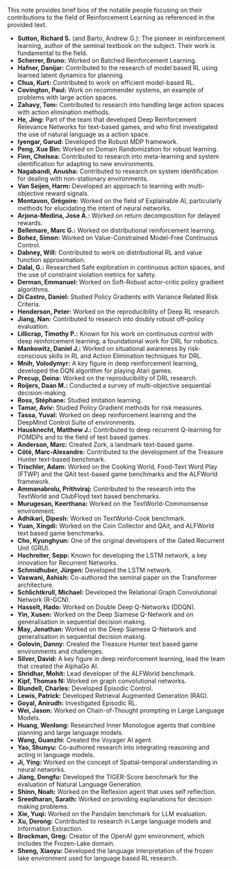 This note provides brief bios of the notable people focusing on their contributions to the field of Reinforcement Learning as referenced in the provided text.

- **Sutton, Richard S.** (and Barto, Andrew G.): The pioneer in reinforcement learning, author of the seminal textbook on the subject. Their work is fundamental to the field.
- **Scherrer, Bruno:** Worked on Batched Reinforcement Learning.
- **Hafner, Danijar:** Contributed to the research of model based RL using learned latent dynamics for planning.
- **Chua, Kurt:** Contributed to work on efficient model-based RL.
- **Covington, Paul:** Work on recommender systems, an example of problems with large action spaces.
- **Zahavy, Tom:** Contributed to research into handling large action spaces with action elimination methods.
- **He, Jing:** Part of the team that developed Deep Reinforcement Relevance Networks for text-based games, and who first investigated the use of natural language as a action space.
- **Iyengar, Garud:** Developed the Robust MDP framework.
- **Peng, Xue Bin:** Worked on Domain Randomization for robust learning.
- **Finn, Chelsea:** Contributed to research into meta-learning and system identification for adapting to new environments.
- **Nagabandi, Anusha:** Contributed to research on system identification for dealing with non-stationary environments.
- **Van Seijen, Harm:** Developed an approach to learning with multi-objective reward signals.
- **Montavon, Grégoire:** Worked on the field of Explainable AI, particularly methods for elucidating the intent of neural networks.
- **Arjona-Medina, Jose A.:** Worked on return decomposition for delayed rewards.
- **Bellemare, Marc G.:** Worked on distributional reinforcement learning.
- **Bohez, Simon:** Worked on Value-Constrained Model-Free Continuous Control.
- **Dabney, Will:** Contributed to work on distributional RL and value function approximation.
- **Dalal, G.:** Researched Safe exploration in continuous action spaces, and the use of constraint violation metrics for safety.
- **Derman, Emmanuel:** Worked on Soft-Robust actor-critic policy gradient algorithms.
- **Di Castro, Daniel:** Studied Policy Gradients with Variance Related Risk Criteria.
- **Henderson, Peter:** Worked on the reproducibility of Deep RL research.
- **Jiang, Nan:** Contributed to research into doubly robust off-policy evaluation.
- **Lillicrap, Timothy P.:** Known for his work on continuous control with deep reinforcement learning, a foundational work for DRL for robotics.
- **Mankowitz, Daniel J.:** Worked on situational awareness by risk-conscious skills in RL and Action Elimination techniques for DRL.
- **Mnih, Volodymyr:** A key figure in deep reinforcement learning, developed the DQN algorithm for playing Atari games.
- **Precup, Doina:** Worked on the reproducibility of DRL research.
- **Roijers, Daan M.:** Conducted a survey of multi-objective sequential decision-making.
- **Ross, Stéphane:** Studied imitation learning.
- **Tamar, Aviv:** Studied Policy Gradient methods for risk measures.
- **Tassa, Yuval:** Worked on deep reinforcement learning and the DeepMind Control Suite of environments.
- **Hausknecht, Matthew J.:** Contributed to deep recurrent Q-learning for POMDPs and to the field of text based games.
- **Anderson, Marc:** Created Zork, a landmark text-based game.
- **Côté, Marc-Alexandre:** Contributed to the development of the Treasure Hunter text-based benchmark.
- **Trischler, Adam:** Worked on the Cooking World, Food-Text Word Play (FTWP) and the QAit text-based game benchmarks and the ALFWorld framework.
- **Ammanabrolu, Prithviraj:** Contributed to the research into the TextWorld and ClubFloyd text based benchmarks.
- **Murugesan, Keerthana:** Worked on the TextWorld-Commonsense environment.
- **Adhikari, Dipesh:** Worked on TextWorld-Cook benchmark.
- **Yuan, Xingdi:** Worked on the Coin Collector and QAit, and ALFWorld text based game benchmarks.
- **Cho, Kyunghyun:** One of the original developers of the Gated Recurrent Unit (GRU).
- **Hochreiter, Sepp:** Known for developing the LSTM network, a key innovation for Recurrent Networks.
- **Schmidhuber, Jürgen:** Developed the LSTM network.
- **Vaswani, Ashish:** Co-authored the seminal paper on the Transformer architecture.
- **Schlichtkrull, Michael:** Developed the Relational Graph Convolutional Network (R-GCN).
- **Hasselt, Hado:** Worked on Double Deep Q-Networks (DDQN).
- **Yin, Xusen:** Worked on the Deep Siamese Q-Network and on generalisation in sequential decision making.
- **May, Jonathan:** Worked on the Deep Siamese Q-Network and generalisation in sequential decision making.
- **Golovin, Danny:** Created the Treasure Hunter text based game environments and challenges.
- **Silver, David:** A key figure in deep reinforcement learning, lead the team that created the AlphaGo AI.
- **Shridhar, Mohit:** Lead developer of the ALFWorld benchmark.
- **Kipf, Thomas N:** Worked on graph convolutional networks.
- **Blundell, Charles:** Developed Episodic Control.
- **Lewis, Patrick:** Developed Retrieval Augmented Generation (RAG).
- **Goyal, Anirudh:** Investigated Episodic RL.
- **Wei, Jason:** Worked on Chain-of-Thought prompting in Large Language Models.
- **Huang, Wenlong:** Researched Inner Monologue agents that combine planning and large language models.
- **Wang, Guanzhi:** Created the Voyager AI agent.
- **Yao, Shunyu:** Co-authored research into integrating reasoning and acting in language models.
- **Ji, Ying:** Worked on the concept of Spatial-temporal understanding in neural networks.
- **Jiang, Dongfu:** Developed the TIGER-Score benchmark for the evaluation of Natural Language Generation.
- **Shinn, Noah:** Worked on the Reflexion agent that uses self reflection.
- **Sreedharan, Sarath:** Worked on providing explanations for decision making problems.
- **Xie, Yuqi:** Worked on the Pandalm benchmark for LLM evaluation.
- **Xu, Derong:** Contributed to research in Large language models and Information Extraction.
- **Brockman, Greg:** Creator of the OpenAI gym environment, which includes the Frozen-Lake domain.
- **Sheng, Xiaoyu:** Developed the language interpretation of the frozen lake environment used for language based RL research.